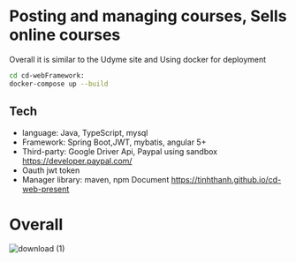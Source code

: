 # Posting and managing courses, Sells online courses
 Overall it is similar to the Udyme site and
 Using docker for deployment
```sh
cd cd-webFramework: 
docker-compose up --build
```
## Tech

- language: Java, TypeScript, mysql
- Framework:  Spring Boot,JWT, mybatis,  angular 5+
- Third-party: Google Driver Api, Paypal using sandbox https://developer.paypal.com/
- Oauth jwt token
- Manager library: maven, npm
Document
https://tinhthanh.github.io/cd-web-present
# Overall
![download (1)](https://user-images.githubusercontent.com/28096471/108621799-6fbc5880-7467-11eb-8110-4e9c97cf8227.png)


